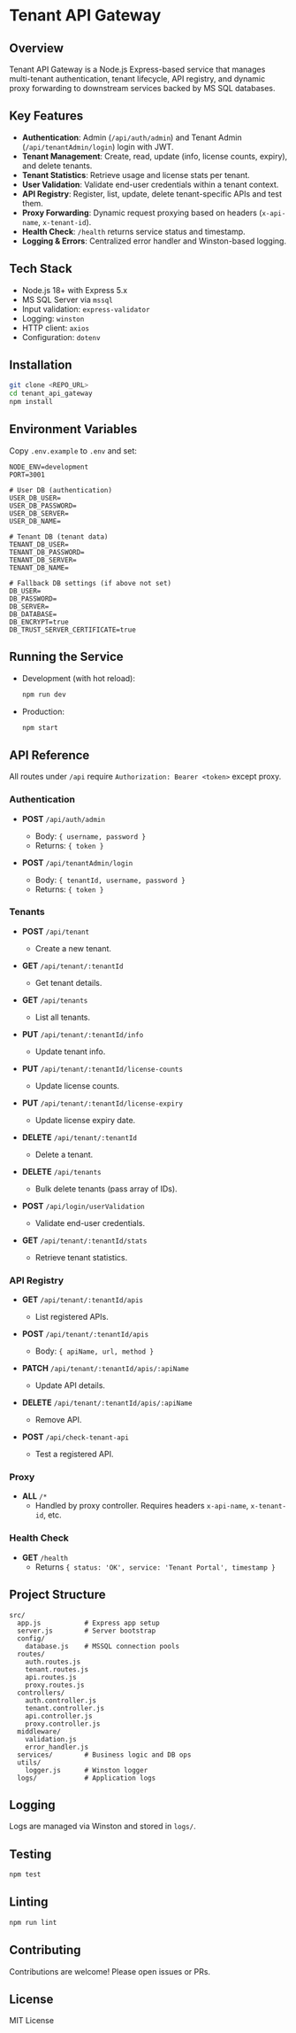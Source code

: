 # Tenant API Gateway

## Overview

Tenant API Gateway is a Node.js Express-based service that manages multi-tenant authentication, tenant lifecycle, API registry, and dynamic proxy forwarding to downstream services backed by MS SQL databases.

## Key Features

- **Authentication**: Admin (`/api/auth/admin`) and Tenant Admin (`/api/tenantAdmin/login`) login with JWT.
- **Tenant Management**: Create, read, update (info, license counts, expiry), and delete tenants.
- **Tenant Statistics**: Retrieve usage and license stats per tenant.
- **User Validation**: Validate end-user credentials within a tenant context.
- **API Registry**: Register, list, update, delete tenant-specific APIs and test them.
- **Proxy Forwarding**: Dynamic request proxying based on headers (`x-api-name`, `x-tenant-id`).
- **Health Check**: `/health` returns service status and timestamp.
- **Logging & Errors**: Centralized error handler and Winston-based logging.

## Tech Stack

- Node.js 18+ with Express 5.x
- MS SQL Server via `mssql`
- Input validation: `express-validator`
- Logging: `winston`
- HTTP client: `axios`
- Configuration: `dotenv`

## Installation

```bash
git clone <REPO_URL>
cd tenant_api_gateway
npm install
```

## Environment Variables

Copy `.env.example` to `.env` and set:

```dotenv
NODE_ENV=development
PORT=3001

# User DB (authentication)
USER_DB_USER=
USER_DB_PASSWORD=
USER_DB_SERVER=
USER_DB_NAME=

# Tenant DB (tenant data)
TENANT_DB_USER=
TENANT_DB_PASSWORD=
TENANT_DB_SERVER=
TENANT_DB_NAME=

# Fallback DB settings (if above not set)
DB_USER=
DB_PASSWORD=
DB_SERVER=
DB_DATABASE=
DB_ENCRYPT=true
DB_TRUST_SERVER_CERTIFICATE=true
```

## Running the Service

- Development (with hot reload):
  ```bash
  npm run dev
  ```
- Production:
  ```bash
  npm start
  ```

## API Reference

All routes under `/api` require `Authorization: Bearer <token>` except proxy.

### Authentication

- **POST** `/api/auth/admin`
  - Body: `{ username, password }`
  - Returns: `{ token }`

- **POST** `/api/tenantAdmin/login`
  - Body: `{ tenantId, username, password }`
  - Returns: `{ token }`

### Tenants

- **POST** `/api/tenant`
  - Create a new tenant.

- **GET** `/api/tenant/:tenantId`
  - Get tenant details.

- **GET** `/api/tenants`
  - List all tenants.

- **PUT** `/api/tenant/:tenantId/info`
  - Update tenant info.

- **PUT** `/api/tenant/:tenantId/license-counts`
  - Update license counts.

- **PUT** `/api/tenant/:tenantId/license-expiry`
  - Update license expiry date.

- **DELETE** `/api/tenant/:tenantId`
  - Delete a tenant.

- **DELETE** `/api/tenants`
  - Bulk delete tenants (pass array of IDs).

- **POST** `/api/login/userValidation`
  - Validate end-user credentials.

- **GET** `/api/tenant/:tenantId/stats`
  - Retrieve tenant statistics.

### API Registry

- **GET** `/api/tenant/:tenantId/apis`
  - List registered APIs.

- **POST** `/api/tenant/:tenantId/apis`
  - Body: `{ apiName, url, method }`

- **PATCH** `/api/tenant/:tenantId/apis/:apiName`
  - Update API details.

- **DELETE** `/api/tenant/:tenantId/apis/:apiName`
  - Remove API.

- **POST** `/api/check-tenant-api`
  - Test a registered API.

### Proxy

- **ALL** `/*`
  - Handled by proxy controller. Requires headers `x-api-name`, `x-tenant-id`, etc.

### Health Check

- **GET** `/health`
  - Returns `{ status: 'OK', service: 'Tenant Portal', timestamp }`

## Project Structure

```
src/
  app.js           # Express app setup
  server.js        # Server bootstrap
  config/
    database.js    # MSSQL connection pools
  routes/
    auth.routes.js
    tenant.routes.js
    api.routes.js
    proxy.routes.js
  controllers/
    auth.controller.js
    tenant.controller.js
    api.controller.js
    proxy.controller.js
  middleware/
    validation.js
    error_handler.js
  services/        # Business logic and DB ops
  utils/
    logger.js      # Winston logger
  logs/            # Application logs
```

## Logging

Logs are managed via Winston and stored in `logs/`.

## Testing

```bash
npm test
```

## Linting

```bash
npm run lint
```

## Contributing

Contributions are welcome! Please open issues or PRs.

## License

MIT License


